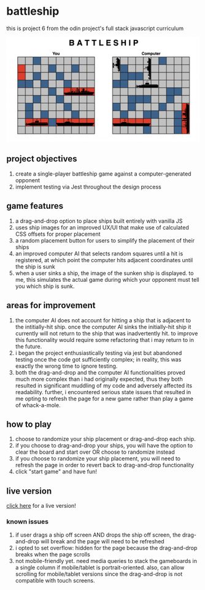 # battleship

this is project 6 from the odin project's full stack javascript curriculum

![screenshot of the battleship game](./dist/imgs/battleship-screenshot.png)

## project objectives

1. create a single-player battleship game against a computer-generated opponent
2. implement testing via Jest throughout the design process

## game features

1. a drag-and-drop option to place ships built entirely with vanilla JS
2. uses ship images for an improved UX/UI that make use of calculated CSS offsets for proper placement
3. a random placement button for users to simplify the placement of their ships
4. an improved computer AI that selects random squares until a hit is registered, at which point the computer hits adjacent coordinates until the ship is sunk
5. when a user sinks a ship, the image of the sunken ship is displayed. to me, this simulates the actual game during which your opponent must tell you which ship is sunk.

## areas for improvement

1. the computer AI does not account for hitting a ship that is adjacent to the intitially-hit ship. once the computer AI sinks the initially-hit ship it currently will not return to the ship that was inadvertently hit. to improve this functionality would require some refactoring that i may return to in the future.
2. i began the project enthusiastically testing via jest but abandoned testing once the code got sufficiently complex; in reality, this was exactly the wrong time to ignore testing.
3. both the drag-and-drop and the computer AI functionalities proved much more complex than i had originally expected, thus they both resulted in significant muddling of my code and adversely affected its readability. further, i encountered serious state issues that resulted in me opting to refresh the page for a new game rather than play a game of whack-a-mole.

## how to play

1. choose to randomize your ship placement or drag-and-drop each ship.
2. if you choose to drag-and-drop your ships, you will have the option to clear the board and start over OR choose to randomize instead
3. if you choose to randomize your ship placement, you will need to refresh the page in order to revert back to drag-and-drop functionality
4. click "start game" and have fun!

## live version

[click here](https://jernestmyers.github.io/battleship/) for a live version!

### known issues

1. if user drags a ship off screen AND drops the ship off screen, the drag-and-drop will break and the page will need to be refreshed
2. i opted to set overflow: hidden for the page because the drag-and-drop breaks when the page scrolls
3. not mobile-friendly yet. need media queries to stack the gameboards in a single column if mobile/tablet is portrait-oriented. also, can allow scrolling for mobile/tablet versions since the drag-and-drop is not compatible with touch screens.
